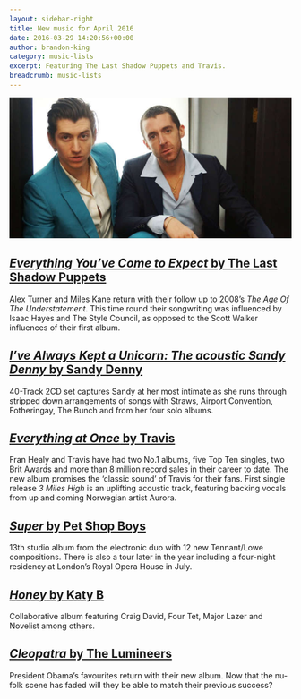 ```yaml
---
layout: sidebar-right
title: New music for April 2016
date: 2016-03-29 14:20:56+00:00
author: brandon-king
category: music-lists
excerpt: Featuring The Last Shadow Puppets and Travis.
breadcrumb: music-lists
---
```

![The Last Shadow Puppets](/images/featured/featured-the-last-shadow-puppets.jpg)

## [<cite>Everything You’ve Come to Expect</cite> by The Last Shadow Puppets](http://suffolk.spydus.co.uk/cgi-bin/spydus.exe/ENQ/OPAC/BIBENQ/25750238?QRY=CTIBIB%3C%20IRN%2861027135%29&QRYTEXT=Everything%20you%27ve%20come%20to%20expect%20[sound%20recording])

Alex Turner and Miles Kane return with their follow up to 2008’s <cite>The Age Of The Understatement</cite>. This time round their songwriting was influenced by Isaac Hayes and The Style Council, as opposed to the Scott Walker influences of their first album.

## [<cite>I’ve Always Kept a Unicorn: The acoustic Sandy Denny</cite> by Sandy Denny](http://suffolk.spydus.co.uk/cgi-bin/spydus.exe/ENQ/OPAC/BIBENQ/25751457?QRY=CTIBIB%3C%20IRN%2861302023%29&QRYTEXT=I%27ve%20always%20kept%20a%20unicorn%20%3A%20The%20acoustic%20Sandy%20Denny%20[sound%20recording])

40-Track 2CD set captures Sandy at her most intimate as she runs through stripped down arrangements of songs with Straws, Airport Convention, Fotheringay, The Bunch and from her four solo albums.

## [<cite>Everything at Once</cite> by Travis](http://suffolk.spydus.co.uk/cgi-bin/spydus.exe/ENQ/OPAC/BIBENQ/25752793?QRY=CTIBIB%3C%20IRN%2860851017%29&QRYTEXT=Everything%20at%20once%20[sound%20recording])

Fran Healy and Travis have had two No.1 albums, five Top Ten singles, two Brit Awards and more than 8 million record sales in their career to date. The new album promises the ‘classic sound’ of Travis for their fans. First single release <cite>3 Miles High</cite> is an uplifting acoustic track, featuring backing vocals from up and coming Norwegian artist Aurora.

## [<cite>Super</cite> by Pet Shop Boys](http://suffolk.spydus.co.uk/cgi-bin/spydus.exe/ENQ/OPAC/BIBENQ/25753927?QRY=CTIBIB%3C%20IRN%2861026304%29&QRYTEXT=Super%20[sound%20recording])

13th studio album from the electronic duo with 12 new Tennant/Lowe compositions. There is also a tour later in the year including a four-night residency at London’s Royal Opera House in July.

## [<cite>Honey</cite> by Katy B](http://suffolk.spydus.co.uk/cgi-bin/spydus.exe/ENQ/OPAC/BIBENQ/25755454?QRY=CTIBIB%3C%20IRN%2817839285%29&QRYTEXT=Honey%20[sound%20recording])

Collaborative album featuring Craig David, Four Tet, Major Lazer and Novelist among others.

## [<cite>Cleopatra</cite> by The Lumineers](http://suffolk.spydus.co.uk/cgi-bin/spydus.exe/ENQ/OPAC/BIBENQ/25756353?QRY=CTIBIB%3C%20IRN%2817838664%29&QRYTEXT=Cleopatra%20[sound%20recording])

President Obama’s favourites return with their new album. Now that the nu-folk scene has faded will they be able to match their previous success?
